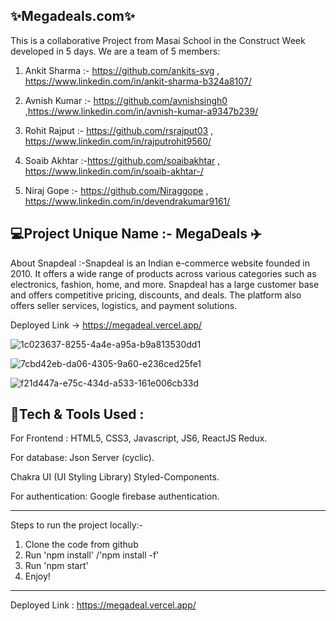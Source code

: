 
✨Megadeals.com✨
---
This is a collaborative Project from Masai School in the Construct Week developed in 5 days. We are a team of 5 members:


1. Ankit Sharma :- https://github.com/ankits-svg , https://www.linkedin.com/in/ankit-sharma-b324a8107/

2. Avnish Kumar :- https://github.com/avnishsingh0  ,https://www.linkedin.com/in/avnish-kumar-a9347b239/

3. Rohit Rajput :- https://github.com/rsrajput03 , https://www.linkedin.com/in/rajputrohit9560/

4. Soaib Akhtar :-https://github.com/soaibakhtar , https://www.linkedin.com/in/soaib-akhtar-/

5. Niraj Gope   :- https://github.com/Niraggope , https://www.linkedin.com/in/devendrakumar9161/

💻Project Unique Name :- MegaDeals ✈️
---

About Snapdeal :-Snapdeal is an Indian e-commerce website founded in 2010. It offers a wide range of products across various categories such as electronics, fashion, home, and more. Snapdeal has a large customer base and offers competitive pricing, discounts, and deals. The platform also offers seller services, logistics, and payment solutions.

Deployed Link -> https://megadeal.vercel.app/


![1c023637-8255-4a4e-a95a-b9a813530dd1](https://user-images.githubusercontent.com/112858493/221496591-7d559d1e-81c9-4b7c-87ab-d59f79a2aa81.jpg)

![7cbd42eb-da06-4305-9a60-e236ced25fe1](https://user-images.githubusercontent.com/112858493/221496734-18d2bba4-3654-4817-bca8-8787ff2c14e3.jpg)

![f21d447a-e75c-434d-a533-161e006cb33d](https://user-images.githubusercontent.com/112858493/221496918-95f91b98-9acf-49f6-aadb-a871cd30d854.jpg)





💫Tech & Tools Used :
---
For Frontend : HTML5, CSS3, Javascript, JS6, ReactJS Redux.

For database: Json Server (cyclic).

Chakra UI (UI Styling Library) Styled-Components.

For authentication: Google firebase authentication.

---

Steps to run the project locally:-
1. Clone the code from github
2. Run 'npm install' /'npm install -f'
3. Run 'npm start'
4. Enjoy! 

---
Deployed Link : https://megadeal.vercel.app/



